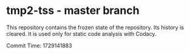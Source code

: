 # tmp2-tss - master branch

This repository contains the frozen state of the repository.
Its history is cleared. It is used only for static code
analysis with Codacy.

Commit Time: 1729141883